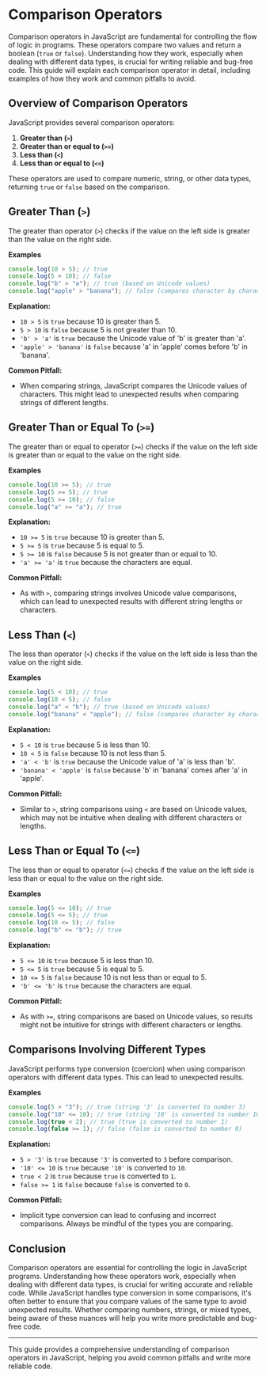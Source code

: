 # Comparison Operators

Comparison operators in JavaScript are fundamental for controlling the flow of logic in programs. These operators compare two values and return a boolean (`true` or `false`). Understanding how they work, especially when dealing with different data types, is crucial for writing reliable and bug-free code. This guide will explain each comparison operator in detail, including examples of how they work and common pitfalls to avoid.

## Overview of Comparison Operators

JavaScript provides several comparison operators:

1. **Greater than (`>`)**
2. **Greater than or equal to (`>=`)**
3. **Less than (`<`)**
4. **Less than or equal to (`<=`)**

These operators are used to compare numeric, string, or other data types, returning `true` or `false` based on the comparison.

## Greater Than (`>`)

The greater than operator (`>`) checks if the value on the left side is greater than the value on the right side.

**Examples**

```javascript
console.log(10 > 5); // true
console.log(5 > 10); // false
console.log("b" > "a"); // true (based on Unicode values)
console.log("apple" > "banana"); // false (compares character by character)
```

**Explanation:**

- `10 > 5` is `true` because 10 is greater than 5.
- `5 > 10` is `false` because 5 is not greater than 10.
- `'b' > 'a'` is `true` because the Unicode value of 'b' is greater than 'a'.
- `'apple' > 'banana'` is `false` because 'a' in 'apple' comes before 'b' in 'banana'.

**Common Pitfall:**

- When comparing strings, JavaScript compares the Unicode values of characters. This might lead to unexpected results when comparing strings of different lengths.

## Greater Than or Equal To (`>=`)

The greater than or equal to operator (`>=`) checks if the value on the left side is greater than or equal to the value on the right side.

**Examples**

```javascript
console.log(10 >= 5); // true
console.log(5 >= 5); // true
console.log(5 >= 10); // false
console.log("a" >= "a"); // true
```

**Explanation:**

- `10 >= 5` is `true` because 10 is greater than 5.
- `5 >= 5` is `true` because 5 is equal to 5.
- `5 >= 10` is `false` because 5 is not greater than or equal to 10.
- `'a' >= 'a'` is `true` because the characters are equal.

**Common Pitfall:**

- As with `>`, comparing strings involves Unicode value comparisons, which can lead to unexpected results with different string lengths or characters.

## Less Than (`<`)

The less than operator (`<`) checks if the value on the left side is less than the value on the right side.

**Examples**

```javascript
console.log(5 < 10); // true
console.log(10 < 5); // false
console.log("a" < "b"); // true (based on Unicode values)
console.log("banana" < "apple"); // false (compares character by character)
```

**Explanation:**

- `5 < 10` is `true` because 5 is less than 10.
- `10 < 5` is `false` because 10 is not less than 5.
- `'a' < 'b'` is `true` because the Unicode value of 'a' is less than 'b'.
- `'banana' < 'apple'` is `false` because 'b' in 'banana' comes after 'a' in 'apple'.

**Common Pitfall:**

- Similar to `>`, string comparisons using `<` are based on Unicode values, which may not be intuitive when dealing with different characters or lengths.

## Less Than or Equal To (`<=`)

The less than or equal to operator (`<=`) checks if the value on the left side is less than or equal to the value on the right side.

**Examples**

```javascript
console.log(5 <= 10); // true
console.log(5 <= 5); // true
console.log(10 <= 5); // false
console.log("b" <= "b"); // true
```

**Explanation:**

- `5 <= 10` is `true` because 5 is less than 10.
- `5 <= 5` is `true` because 5 is equal to 5.
- `10 <= 5` is `false` because 10 is not less than or equal to 5.
- `'b' <= 'b'` is `true` because the characters are equal.

**Common Pitfall:**

- As with `>=`, string comparisons are based on Unicode values, so results might not be intuitive for strings with different characters or lengths.

## Comparisons Involving Different Types

JavaScript performs type conversion (coercion) when using comparison operators with different data types. This can lead to unexpected results.

**Examples**

```javascript
console.log(5 > "3"); // true (string '3' is converted to number 3)
console.log("10" <= 10); // true (string '10' is converted to number 10)
console.log(true < 2); // true (true is converted to number 1)
console.log(false >= 1); // false (false is converted to number 0)
```

**Explanation:**

- `5 > '3'` is `true` because `'3'` is converted to `3` before comparison.
- `'10' <= 10` is `true` because `'10'` is converted to `10`.
- `true < 2` is `true` because `true` is converted to `1`.
- `false >= 1` is `false` because `false` is converted to `0`.

**Common Pitfall:**

- Implicit type conversion can lead to confusing and incorrect comparisons. Always be mindful of the types you are comparing.

## Conclusion

Comparison operators are essential for controlling the logic in JavaScript programs. Understanding how these operators work, especially when dealing with different data types, is crucial for writing accurate and reliable code. While JavaScript handles type conversion in some comparisons, it's often better to ensure that you compare values of the same type to avoid unexpected results. Whether comparing numbers, strings, or mixed types, being aware of these nuances will help you write more predictable and bug-free code.

---

This guide provides a comprehensive understanding of comparison operators in JavaScript, helping you avoid common pitfalls and write more reliable code.
